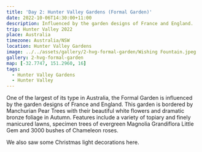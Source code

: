 ```yaml
---
title: 'Day 2: Hunter Valley Gardens (Formal Garden)'
date: 2022-10-06T14:30:00+11:00
description: Influenced by the garden designs of France and England.
trip: Hunter Valley 2022
place: Australia
timezone: Australia/NSW
location: Hunter Valley Gardens
image: ../../assets/gallery/2-hvg-formal-garden/Wishing Fountain.jpeg
gallery: 2-hvg-formal-garden
map: [-32.7747, 151.2960, 16]
tags:
  - Hunter Valley Gardens
  - Hunter Valley
---
```


One of the largest of its type in Australia, the Formal Garden is influenced by the garden designs of France and England. This garden is bordered by Manchurian Pear Trees with their beautiful white flowers and dramatic bronze foliage in Autumn. Features include a variety of topiary and finely manicured lawns, specimen trees of evergreen Magnolia Grandiflora Little Gem and 3000 bushes of Chameleon roses.

We also saw some Christmas light decorations here.
